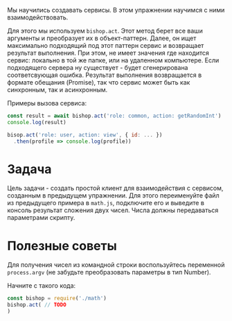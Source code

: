 Мы научились создавать сервисы. В этом упражнении научимся с ними взаимодействовать.

Для этого мы используем `bishop.act`. Этот метод берет все ваши аргументы и преобразует их в объект-паттерн. Далее, он ищет максимально подходящий под этот паттерн сервис и возвращает результат выполнения. При этом, не имеет значения где находится сервис: локально в той же папке, или на удаленном компьютере. Если подходящего сервера ну существует - будет сгенерирована соответсвующая ошибка. Результат выполнения возвращается в формате обещания (Promise), так что сервис может быть как синхронным, так и асинхронным.

Примеры вызова сервиса:
```javascript
const result = await bishop.act('role: common, action: getRandomInt')
console.log(result)

bisop.act('role: user, action: view', { id: ... })
  .then(profile => console.log(profile))
```

# Задача
Цель задачи - создать простой клиент для взаимодействия с сервисом, созданным в предыдущем упражнении. Для этого переименуйте файл из предыдущего примера в `math.js`, подключите его и выведите в консоль результат сложения двух чисел. Числа должны передаваться параметрами скрипту.

# Полезные советы
Для получения чисел из командной строки воспользуйтесь переменной `process.argv` (не забудьте преобразовать параметры в тип Number).

Начните с такого кода:
```javascript
const bishop = require('./math')
bishop.act( // TODO
)
```
